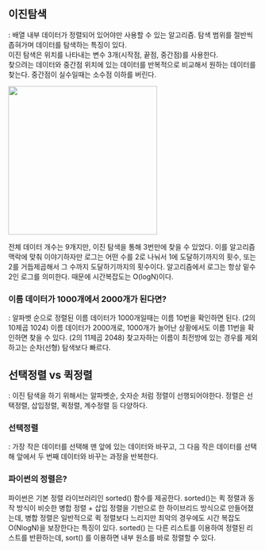 
## 이진탐색
: 배열 내부 데이터가 정렬되어 있어야만 사용할 수 있는 알고리즘. 탐색 범위를 절반씩 좁혀가며 데이터를 탐색하는 특징이 있다. </br>
이진 탐색은 위치를 나타내는 변수 3개(시작점, 끝점, 중간점)를 사용한다. </br>
찾으려는 데이터와 중간점 위치에 있는 데이터를 반복적으로 비교해서 원하는 데이터를 찾는다.
중간점이 실수일때는 소수점 이하를 버린다.

<img src= "https://user-images.githubusercontent.com/105165279/170898590-f415a990-b75e-47f7-9bab-6aee835dfc16.png" width=300px>

전체 데이터 개수는 9개지만, 이진 탐색을 통해 3번만에 찾을 수 있었다.
이를 알고리즘 맥락에 맞춰 이야기하자만 로그는 어떤 수를 2로 나눠서 1에 도달하기까지의 횟수, 또는 2를 거듭제곱해서 그 수까지 도달하기까지의 횟수이다.
알고리즘에서 로그는 항상 밑수 2인 로그를 의미한다. 때문에 시간복잡도는 O(logN)이다.

### 이름 데이터가 1000개에서 2000개가 된다면?
: 알파벳 순으로 정렬된 이름 데이터가 1000개일때는 이름 10번을 확인하면 된다. (2의 10제곱 1024)
이름 데이터가 2000개로, 1000개가 늘어난 상황에서도 이름 11번을 확인하면 찾을 수 있다. (2의 11제곱 2048)
찾고자하는 이름이 최전방에 있는 경우를 제외하고는 순차(선형) 탐색보다 빠르다. 




## 선택정렬 vs 퀵정렬
: 이진 탐색을 하기 위해서는 알파벳순, 숫자순 처럼 정렬이 선행되어야한다. 정렬은 선택정렬, 삽입정렬, 퀵정렬, 계수정렬 등 다양하다.

### 선택정렬
: 가장 작은 데이터를 선택해 맨 앞에 있는 데이터와 바꾸고, 그 다음 작은 데이터를 선택해 앞에서 두 번째 데이터와 바꾸는 과정을 반복한다.

### 파이썬의 정렬은?
파이썬은 기본 정렬 라이브러리인 sorted() 함수를 제공한다.
sorted()는 퀵 정렬과 동작 방식이 비슷한 병합 정렬 + 삽입 정렬을 기반으로 한 하이브리드 방식으로 만들어졌는데,
병합 정렬은 일반적으로 퀵 정렬보다 느리지만 최악의 경우에도 시간 복잡도 O(NlogN)을 보장한다는 특징이 있다.
sorted() 는 다른 리스트를 이용하여 정렬된 리스트를 반환하는데, sort() 를 이용하면 내부 원소를 바로 정렬할 수 있다.
